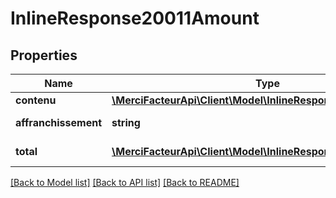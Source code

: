 # InlineResponse20011Amount

## Properties

| Name                 | Type                                                                                     | Description                           | Notes      |
| -------------------- | ---------------------------------------------------------------------------------------- | ------------------------------------- | ---------- |
| **contenu**          | [**\MerciFacteurApi\Client\Model\InlineResponse20011Contenu[]**](InlineResponse20011Contenu.md) |                                       | [optional] |
| **affranchissement** | **string**                                                                               | Sous-total de l&#x27;affranchissement | [optional] |
| **total**            | [**\MerciFacteurApi\Client\Model\InlineResponse20011Total[]**](InlineResponse20011Total.md)     | Montant total facturé                 | [optional] |

[[Back to Model list]](../../README.md#documentation-for-models) [[Back to API list]](../../README.md#documentation-for-api-endpoints) [[Back to README]](../../README.md)
